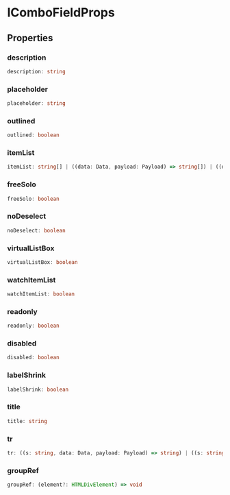 # IComboFieldProps

## Properties

### description

```ts
description: string
```

### placeholder

```ts
placeholder: string
```

### outlined

```ts
outlined: boolean
```

### itemList

```ts
itemList: string[] | ((data: Data, payload: Payload) => string[]) | ((data: Data, payload: Payload) => Promise<string[]>)
```

### freeSolo

```ts
freeSolo: boolean
```

### noDeselect

```ts
noDeselect: boolean
```

### virtualListBox

```ts
virtualListBox: boolean
```

### watchItemList

```ts
watchItemList: boolean
```

### readonly

```ts
readonly: boolean
```

### disabled

```ts
disabled: boolean
```

### labelShrink

```ts
labelShrink: boolean
```

### title

```ts
title: string
```

### tr

```ts
tr: ((s: string, data: Data, payload: Payload) => string) | ((s: string, data: Data, payload: Payload) => Promise<string>)
```

### groupRef

```ts
groupRef: (element?: HTMLDivElement) => void
```
